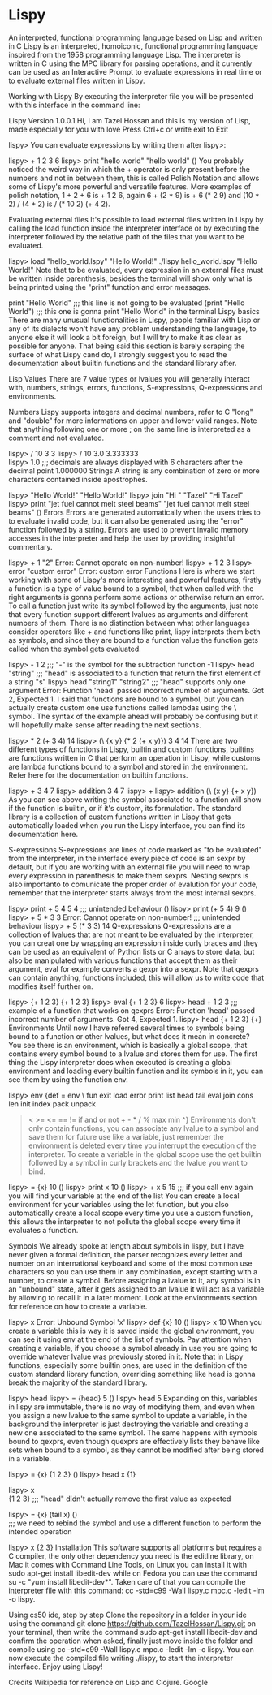 # Lispy
An interpreted, functional programming language based on Lisp and written in C
Lispy is an interpreted, homoiconic, functional programming language inspired from the 1958 programming language Lisp.
The interpreter is written in C using the MPC library for parsing operations, and it currently can be used as an Interactive Prompt to evaluate expressions in real time or to evaluate external files written in Lispy.

Working with Lispy
By executing the interpreter file you will be presented with this interface in the command line:

Lispy Version 1.0.0.1
Hi, I am Tazel Hossan and this is my version of Lisp, made especially for you with love
Press Ctrl+c or write exit to Exit

lispy> 
You can evaluate expressions by writing them after lispy>:

lispy> + 1 2 3
6
lispy> print "hello world"
"hello world" 
()
You probably noticed the weird way in which the + operator is only present before the numbers and not in between them, this is called Polish Notation and allows some of Lispy's more powerful and versatile features.
More examples of polish notation, 1 + 2 + 6 is + 1 2 6, again 6 + (2 * 9) is + 6 (* 2 9)
and (10 * 2) / (4 + 2) is / (* 10 2) (+ 4 2).

Evaluating external files
It's possible to load external files written in Lispy by calling the load function inside the interpreter interface or by executing the interpreter followed by the relative path of the files that you want to be evaluated.

lispy>  load "hello_world.lspy"
"Hello World!"
./lispy hello_world.lspy
"Hello World!"
Note that to be evaluated, every expression in an external files must be written inside parenthesis, besides the terminal will show only what is being printed using the "print" function and error messages.

print "Hello World" ;;; this line is not going to be evaluated
(print "Hello World") ;;; this one is gonna print "Hello World" in the terminal
Lispy basics
There are many unusual functionalities in Lispy, people familiar with Lisp or any of its dialects won't have any problem understanding the language, to anyone else it will look a bit foreign, but I will try to make it as clear as possible for anyone.
That being said this section is barely scraping the surface of what Lispy cand do, I strongly suggest you to read the documentation about builtin functions and the standard library after.

Lisp Values
There are 7 value types or lvalues you will generally interact with, numbers, strings, errors, functions, S-expressions, Q-expressions and environments.

Numbers
Lispy supports integers and decimal numbers, refer to C "long" and "double" for more informations on upper and lower valid ranges. Note that anything following one or more ; on the same line is interpreted as a comment and not evaluated.

lispy> / 10 3
3
lispy> / 10 3.0 
3.333333  
lispy> 1.0   ;;; decimals are always displayed with 6 characters after the decimal point
1.000000
Strings
A string is any combination of zero or more characters contained inside apostrophes.

lispy> "Hello World!"
"Hello World!"
lispy> join "Hi " "Tazel"
"Hi Tazel"
lispy> print "jet fuel cannot melt steel beams"
"jet fuel cannot melt steel beams" 
()
Errors
Errors are generated automatically when the users tries to to evaluate invalid code, but it can also be generated using the "error" function followed by a string. Errors are used to prevent invalid memory accesses in the interpreter and help the user by providing insightful commentary.

lispy> + 1 "2"
Error: Cannot operate on non-number!
lispy> + 1 2
3
lispy> error "custom error"
Error: custom error
Functions
Here is where we start working with some of Lispy's more interesting and powerful features, firstly a function is a type of value bound to a symbol, that when called with the right arguments is gonna perform some actions or otherwise return an error.
To call a function just write its symbol followed by the arguments, just note that every function support different lvalues as arguments and different numbers of them.
There is no distinction between what other languages consider operators like + and functions like print, lispy interprets them both as symbols, and since they are bound to a function value the function gets called when the symbol gets evaluated.

lispy> - 1 2  ;;; "-" is the symbol for the subtraction function
-1
lispy> head "string"  ;;; "head" is associated to a function that return the first element of a string
"s"
lispy> head "string1" "string2"  ;;; "head" supports only one argument
Error: Function 'head' passed incorrect number of arguments. Got 2, Expected 1.
I said that functions are bound to a symbol, but you can actually create custom one use functions called lambdas using the \ symbol. The syntax of the example ahead will probably be confusing but it will hopefully make sense after reading the next sections.

lispy> * 2 (+ 3 4)
14
lispy> (\ {x y} {* 2 (+ x y)}) 3 4
14
There are two different types of functions in Lispy, builtin and custom functions, builtins are functions written in C that perform an operation in Lispy, while customs are lambda functions bound to a symbol and stored in the environment. Refer here for the documentation on builtin functions.

lispy> + 3 4
7
lispy> addition 3 4
7
lispy> +
<builtin>
lispy> addition
(\ {x y} {+ x y})
As you can see above writing the symbol associated to a function will show if the function is builtin, or if it's custom, its formulation. The standard library is a collection of custom functions written in Lispy that gets automatically loaded when you run the Lispy interface, you can find its documentation here.

S-expressions
S-expressions are lines of code marked as "to be evaluated" from the interpreter, in the interface every piece of code is an sexpr by default, but if you are working with an external file you will need to wrap every expression in parenthesis to make them sexprs. Nesting sexprs is also importanto to comunicate the proper order of evalution for your code, remember that the interpreter starts always from the most internal sexprs.

lispy> print + 5 4
<builtin> 5 4  ;;; unintended behaviour
()
lispy> print (+ 5 4)
9 
()
lispy> + 5 * 3 3 
Error: Cannot operate on non-number!   ;;; unintended behaviour
lispy> + 5 (* 3 3)
14 
Q-expressions
Q-expressions are a collection of lvalues that are not meant to be evaluated by the interpreter, you can creat one by wrapping an expression inside curly braces and they can be used as an equivalent of Python lists or C arrays to store data, but also be manipulated with various functions that accept them as their argument, eval for example converts a qexpr into a sexpr. Note that qexprs can contain anything, functions included, this will allow us to write code that modifies itself further on.

lispy> {+ 1 2 3}
{+ 1 2 3}
lispy> eval {+ 1 2 3}
6
lispy> head + 1 2 3  ;;; example of a function that works on qexprs
Error: Function 'head' passed incorrect number of arguments. Got 4, Expected 1.
lispy> head {+ 1 2 3}
{+}
Environments
Until now I have referred several times to symbols being bound to a function or other lvalues, but what does it mean in concrete? You see there is an environment, which is basically a global scope, that contains every symbol bound to a lvalue and stores them for use.
The first thing the Lispy interpreter does when executed is creating a global environment and loading every builtin function and its symbols in it, you can see them by using the function env.

lispy> env
{def = env \ fun exit load error print list head tail eval join cons len init index pack unpack 
> < >= <= == != if and or not + - * / % max min ^}
Environments don't only contain functions, you can associate any lvalue to a symbol and save them for future use like a variable, just remember the environment is deleted every time you interrupt the execution of the interpreter. To create a variable in the global scope use the get builtin followed by a symbol in curly brackets and the lvalue you want to bind.

lispy> = {x} 10
()
lispy> print x
10 
()
lispy> + x 5
15
;;; if you call env again you will find your variable at the end of the list
You can create a local environment for your variables using the let function, but you also automatically create a local scope every time you use a custom function, this allows the interpreter to not pollute the global scope every time it evaluates a function.

Symbols
We already spoke at length about symbols in lispy, but I have never given a formal definition, the parser recognizes every letter and number on an international keyboard and some of the most common use characters so you can use them in any combination, except starting with a number, to create a symbol.
Before assigning a lvalue to it, any symbol is in an "unbound" state, after it gets assigned to an lvalue it will act as a variable by allowing to recall it in a later moment. Look at the environments section for reference on how to create a variable.

lispy> x
Error: Unbound Symbol 'x'
lispy> def {x} 10
()
lispy> x
10
When you create a variable this is way it is saved inside the global environment, you can see it using env at the end of the list of symbols. Pay attention when creating a variable, if you choose a symbol already in use you are going to override whatever lvalue was previously stored in it.
Note that in Lispy functions, especially some builtin ones, are used in the definition of the custom standard library function, overriding something like head is gonna break the majority of the standard library.

lispy> head
<builtin>
lispy> = {head} 5
()
lispy> head
5
Expanding on this, variables in lispy are immutable, there is no way of modifying them, and even when you assign a new lvalue to the same symbol to update a variable, in the background the interpreter is just destroying the variable and creating a new one associated to the same symbol. The same happens with symbols bound to qexprs, even though quexprs are effectively lists they behave like sets when bound to a symbol, as they cannot be modified after being stored in a variable.

lispy> = {x} {1 2 3}
()
lispy> head x
{1}

lispy> x  
{1 2 3} 
;;; "head" didn't actually remove the first value as expected

lispy> = {x} (tail x)
()   
;;; we need to rebind the symbol and use a different function to perform the intended operation

lispy> x
{2 3}
Installation
This software supports all platforms but requires a C compiler, the only other dependency you need is the editline library, on Mac it comes with Command Line Tools, on Linux you can install it with sudo apt-get install libedit-dev while on Fedora you can use the command su -c "yum install libedit-dev*".
Taken care of that you can compile the interpreter file with this command: cc -std=c99 -Wall lispy.c mpc.c -ledit -lm -o lispy.

Using cs50 ide, step by step
Clone the repository in a folder in your ide using the command git clone https://github.com/TazelHossan/Lispy.git on your terminal, then write the command sudo apt-get install libedit-dev and confirm the operation when asked, finally just move inside the folder and compile using cc -std=c99 -Wall lispy.c mpc.c -ledit -lm -o lispy.
You can now execute the compiled file writing ./lispy, to start the interpreter interface.
Enjoy using Lispy!

Credits
Wikipedia for reference on Lisp and Clojure.
Google
